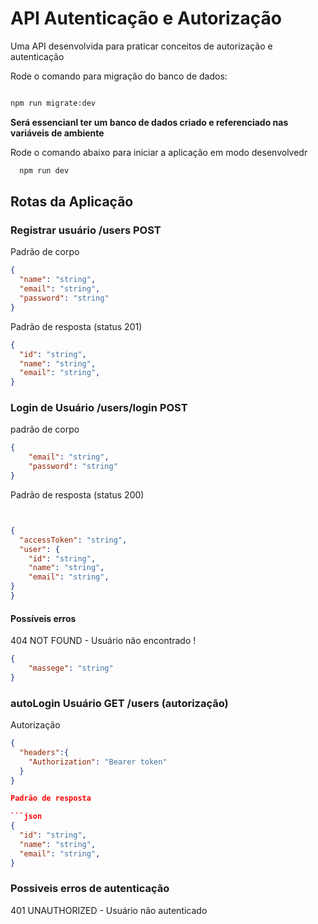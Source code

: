 <!-- rode sua api para usar o insomnia como base das respostas dos seu corpo de requisição que ira voltar e ser enviado à database  -->

# API Autenticação e Autorização

Uma API desenvolvida para praticar conceitos de autorização e autenticação

Rode o comando para migração do banco de dados:

```bash

npm run migrate:dev

```

**Será essencianl ter um banco de dados criado e referenciado nas variáveis de ambiente**

<!-- frase importante em destaque na documentação -->

Rode o comando abaixo para iniciar a aplicação em modo desenvolvedr

```bash
  npm run dev
```

## Rotas da Aplicação

### Registrar usuário /users POST

Padrão de corpo

```json
{
  "name": "string",
  "email": "string",
  "password": "string"
}
```

Padrão de resposta (status 201)

```json
{
  "id": "string",
  "name": "string",
  "email": "string",
}
```

### Login de Usuário /users/login POST

padrão de corpo

```json
{
    "email": "string",
    "password": "string"
}
```

Padrão de resposta (status 200)

```json


{
  "accessToken": "string",
  "user": {
    "id": "string",
    "name": "string",
    "email": "string",
}
}

```

<!-- anote os possiveis erros que podem ser gerados pelas api e suas requisições para que o dev consiga corrigir erros existentes  -->

#### Possíveis erros 

404 NOT FOUND - Usuário não encontrado !
```json
{
    "massege": "string"
}
```



### autoLogin Usuário GET /users (autorização)

Autorização 

```json
{
  "headers":{
    "Authorization": "Bearer token"
  }
}

Padrão de resposta 

```json
{
  "id": "string",
  "name": "string",
  "email": "string",
}
```

### Possiveis erros de autenticação 

401 UNAUTHORIZED - Usuário não autenticado

